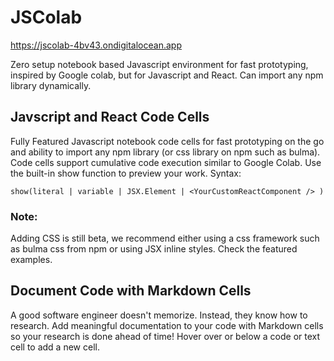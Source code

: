 # JSColab

https://jscolab-4bv43.ondigitalocean.app

Zero setup notebook based Javascript environment for fast prototyping, inspired by Google colab, but for Javascript and React. Can import any npm library dynamically. 


## Javscript and React Code Cells

Fully Featured Javascript notebook code cells for fast prototyping on the go and ability to import any npm library (or css library on npm such as bulma). Code cells support cumulative code execution similar to Google Colab. Use the built-in show function to preview your work. Syntax:

```show(literal | variable | JSX.Element | <YourCustomReactComponent /> )```

### Note:
Adding CSS is still beta, we recommend either using a css framework such as bulma css from npm or using JSX inline styles. Check the featured examples.

## Document Code with Markdown Cells
A good software engineer doesn't memorize. Instead, they know how to research. Add meaningful documentation to your code with Markdown cells so your research is done ahead of time! Hover over or below a code or text cell to add a new cell.
